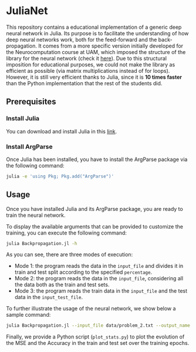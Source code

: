 # JuliaNet

This repository contains a educational implementation of a generic deep neural network in Julia. Its purpose is to facilitate the understanding of how deep neural networks work, both for the feed-forward and the back-propagation. It comes from a more specific version initially developed for the Neurocomputation course at UAM, which imposed the structure of the library for the neural network (check it [here](https://github.com/AlejandroSantorum/Apuntes_Mat_IngInf/blob/master/5_Curso/Neurocomputaci%C3%B3n/Pr%C3%A1cticas/Pr%C3%A1ctica1/Enunciado_Pr%C3%A1ctica1.pdf)). Due to this structural imposition for educational purposes, we could not make the library as efficient as possible (via matrix multiplications instead of for loops). However, it is still very efficient thanks to Julia, since it is **10 times faster** than the Python implementation that the rest of the students did.

## Prerequisites

### Install Julia

You can download and install Julia in this [link](https://julialang.org/downloads/).

### Install ArgParse

Once Julia has been installed, you have to install the ArgParse package via the following command:

```bash
julia -e 'using Pkg; Pkg.add("ArgParse")'
```

## Usage

Once you have installed Julia and its ArgParse package, you are ready to train the neural network.

To display the available arguments that can be provided to customize the training, you can execute the following command:

```bash
julia Backpropagation.jl -h
```

As you can see, there are three modes of execution:

* Mode 1: the program reads the data in the `input_file` and divides it in train and test split according to the specified `percentage`.
* Mode 2: the program reads the data in the `input_file`, considering all the data both as the train and test sets.
* Mode 3: the program reads the train data in the `input_file` and the test data in the `input_test_file`.

To further illustrate the usage of the neural network, we show below a sample command:

```bash
julia Backpropagation.jl --input_file data/problem_2.txt --output_name problem_2_example --learning_rate 0.01 --epochs 500 --mode 1 --net_config '[15, 20, 15]' --percentage 0.7
```

Finally, we provide a Python script (`plot_stats.py`) to plot the evolution of the MSE and the Accuracy in the train and test set over the training epochs.